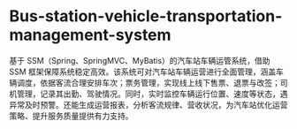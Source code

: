 # Bus-station-vehicle-transportation-management-system
基于 SSM（Spring、SpringMVC、MyBatis）的汽车站车辆运管系统，借助 SSM 框架保障系统稳定高效。该系统可对汽车站车辆运营进行全面管理，涵盖车辆调度，依据客流合理安排车次；票务管理，实现线上线下售票、退票与改签；司机管理，记录其出勤、驾驶情况。同时，实时监控车辆运行位置、速度等状态，遇异常及时预警。还能生成运营报表，分析客流规律、营收状况，为汽车站优化运营策略、提升服务质量提供有力支持。 
